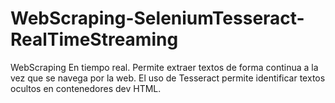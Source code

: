 # WebScraping-SeleniumTesseract-RealTimeStreaming
WebScraping En tiempo real.  Permite extraer textos de forma continua a la vez que se navega por la web. El uso de Tesseract permite identificar textos ocultos en contenedores dev HTML.
